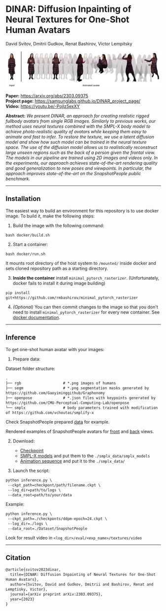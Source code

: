 
# DINAR: Diffusion Inpainting of Neural Textures for One-Shot Human Avatars



David Svitov, Dmitrii Gudkov, Renat Bashirov, Victor Lempitsky

![An avatar example](images/avatar.png)

**Paper:** https://arxiv.org/abs/2303.09375 <br>
**Project page:** https://samsunglabs.github.io/DINAR_project_page/ <br>
**Video:** https://youtu.be/-PojIz5exXY <br>

**Abstract:**  *We present DINAR, an approach for creating realistic rigged fullbody avatars from single RGB images. Similarly to previous works, our method uses neural textures combined with the SMPL-X body model to achieve photo-realistic quality of avatars while keeping them easy to animate and fast to infer. To restore the texture, we use a latent diffusion model and show how such model can be trained in the neural texture space. The use of the diffusion model allows us to realistically reconstruct large unseen regions such as the back of a person given the frontal view. The models in our pipeline are trained using 2D images and videos only. In the experiments, our approach achieves state-of-the-art rendering quality and good generalization to new poses and viewpoints. In particular, the approach improves state-of-the-art on the SnapshotPeople public benchmark.* 

---
## Installation

The easiest way to build an environment for this repository is to use docker image. To build it, make the following steps:
1. Build the image with the following command:
```
bash docker/build.sh
```
2. Start a container:
```
bash docker/run.sh
```
It mounts root directory of the host system to `/mounted/` inside docker and sets cloned repository path as a starting directory.

3. **Inside the container** install `minimal_pytorch_rasterizer`. (Unfortunately, docker fails to install it during image building)
```
pip install git+https://github.com/rmbashirov/minimal_pytorch_rasterizer
```
4. *(Optional)* You can then commit changes to the image so that you don't need to install  `minimal_pytorch_rasterizer` for every new container. See [docker documentation](https://docs.docker.com/engine/reference/commandline/commit/).


---
## Inference

To get one-shot human avatar with your images:
1. Prepare data:

Dataset folder structure:

    .
    ├── rgb                   # *.png images of humans
    ├── segm                  # *.png segmentation masks generated by https://github.com/Gaoyiminggithub/Graphonomy
    ├── openpose              # *.json files with keypoints generated by https://github.com/CMU-Perceptual-Computing-Lab/openpose
    └── smplx                 # body parameters trained with modification of https://github.com/vchoutas/smplify-x

Check SnapshotPeople prepared [data](https://drive.google.com/file/d/1JTlSvW4jjLApIeDL18AAnW3RQ4pMaP49/view?usp=sharing) for example.

Rendered examples of SnapshotPeople avatars for [front](https://drive.google.com/file/d/1kaS_4w-3vXWBDnR8L6uCnlIe1LcbQzq2/view?usp=sharing) and [back](https://drive.google.com/file/d/1HK4PDPsROlQ4U4IRfihI3x5TKi82_X_j/view?usp=sharing) views.

2. Download: 
   * [Checkpoint](https://drive.google.com/file/d/1btN1With9w1S4cd_zaO8eN_jI3-87Wyh/view?usp=sharing) 
   * [SMPL-X models](https://smpl-x.is.tue.mpg.de/download.php) and put them to the ```./smplx_data/smplx_models```
   * [Animation sequence](https://drive.google.com/file/d/12VhGqdl4egrPWWWzXW9k7cwgJKxgv9t2/view?usp=sharing) and put it to the ```./smplx_data/```

3. Launch the script:
```
python inference.py \
 --ckpt_path=checkpont/path/filename.ckpt \
 --log_dir=path/to/logs \
 --data_root=path/to/your/data 
```
Example:
```
python inference.py \
 --ckpt_path=./checkponts/ddpm-epoch=24.ckpt \
 --log_dir=./logs \
 --data_root=./Dataset/SnapshotPeople 
```

Look for result video in ```<log_dir>/eval/<exp_name>/textures/video```

---
## Citation
```
@article{svitov2023dinar,
  title={DINAR: Diffusion Inpainting of Neural Textures for One-Shot Human Avatars},
  author={Svitov, David and Gudkov, Dmitrii and Bashirov, Renat and Lemptisky, Victor},
  journal={arXiv preprint arXiv:2303.09375},
  year={2023}
}
```
